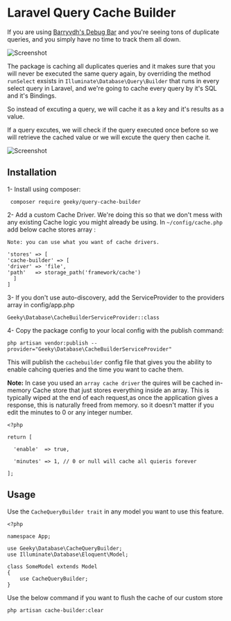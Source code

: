 # Laravel Query Cache Builder
If you are using [Barryvdh's Debug Bar](https://github.com/barryvdh/laravel-debugbar) and you're seeing tons of duplicate queries, and you simply have no time to track them all down.

![Screenshot](https://image.ibb.co/due1hy/before.png)


The package is caching all duplicates queries and it makes sure that you will never be executed the same query again, by overriding the method `runSelect` exsists in `Illuminate\Database\Query\Builder` that runs in every select query in Laravel, and we're going to cache every query by it's SQL and it's Bindings.

So instead of excuting a query, we will cache it as a key and it's results as a value.

If a query excutes, we will check if the query executed once before so we will retrieve the cached value or we will excute the query then cache it.

![Screenshot](https://image.ibb.co/dT4ted/after.png)


## Installation
1- Install using composer:
    
     composer require geeky/query-cache-builder


2- Add a custom Cache Driver. We're doing this so that we don't mess with any existing Cache logic you might already be using. In `~/config/cache.php` add below cache stores array :

```
Note: you can use what you want of cache drivers.

'stores' => [
'cache-builder' => [
'driver' => 'file',
'path'   => storage_path('framework/cache')
  ]
]

```

3- If you don't use auto-discovery, add the ServiceProvider to the providers array in config/app.php

    Geeky\Database\CacheBuilderServiceProvider::class
 
4- Copy the package config to your local config with the publish command:
     
    php artisan vendor:publish --provider="Geeky\Database\CacheBuilderServiceProvider"
This will publish the `cachebuilder` config file that gives you the ability to enable cahcing queries and the time you want to cache them.

**Note:** In case you used an `array cache driver` the quires will be cached in-memory Cache store that just stores everything inside an array. This is typically wiped at the end of each request,as once the application gives a response, this is naturally freed from memory. so it doesn't matter if you edit the minutes to 0 or any integer number.

```
<?php

return [

  'enable'  => true,

  'minutes' => 1, // 0 or null will cache all quieris forever

];

```


## Usage

Use the `CacheQueryBuilder trait` in any model you want to use this feature.

```
<?php

namespace App;

use Geeky\Database\CacheQueryBuilder;
use Illuminate\Database\Eloquent\Model;

class SomeModel extends Model
{
    use CacheQueryBuilder;
}
```

Use the below command if you want to flush the cache of our custom store 

    php artisan cache-builder:clear
